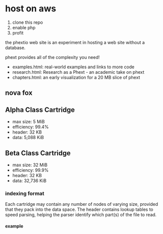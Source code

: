 # host on aws
1. clone this repo
2. enable php
3. profit

the phextio web site is an experiment in hosting a web site without a database.

phext provides all of the complexity you need!

- examples.html: real-world examples and links to more code
- research.html: Research as a Phext - an academic take on phext
- chapters.html: an early visualization for a 20 MB slice of phext

## nova fox

Alpha Class Cartridge
---------------------
- max size: 5 MiB
- efficiency: 99.4%
- header: 32 KB
- data: 5,088 KiB

Beta Class Cartridge
--------------------
- max size: 32 MiB
- efficiency: 99.9%
- header: 32 KB
- data: 32,736 KiB

### indexing format

Each cartridge may contain any number of nodes of varying size, provided that they pack into the data space.
The header contains lookup tables to speed parsing, helping the parser identify which part(s) of the file to read.

#### example

